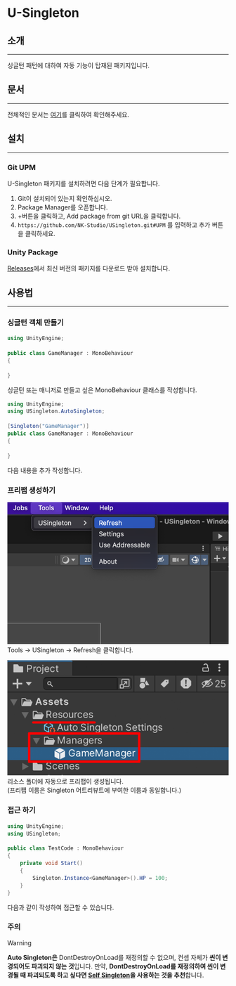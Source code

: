 # U-Singleton
## 소개
- - -
싱글턴 패턴에 대하여 자동 기능이 탑재된 패키지입니다.

## 문서
- - -
전체적인 문서는 [여기](https://nk-studio.github.io/USingleton/manual/index.html)를 클릭하여 확인해주세요.

## 설치
- - -
### Git UPM
U-Singleton 패키지를 설치하려면 다음 단계가 필요합니다.
1. Git이 설치되어 있는지 확인하십시오.
2. Package Manager를 오픈합니다.
3. +버튼을 클릭하고, Add package from git URL을 클릭합니다.
4. `https://github.com/NK-Studio/USingleton.git#UPM` 를 입력하고 추가 버튼을 클릭하세요.
   
### Unity Package
[Releases](https://github.com/NK-Studio/USingleton/releases)에서 최신 버전의 패키지를 다운로드 받아 설치합니다.
## 사용법

---
### 싱글턴 객체 만들기
```csharp
using UnityEngine;

public class GameManager : MonoBehaviour
{

}
```
싱글턴 또는 매니저로 만들고 싶은 MonoBehaviour 클래스를 작성합니다.  
```csharp
using UnityEngine;
using USingleton.AutoSingleton;

[Singleton("GameManager")]
public class GameManager : MonoBehaviour
{

}
``` 
다음 내용을 추가 작성합니다.
### 프리팹 생성하기
![Image01](Images/Image01.png)
Tools -> USingleton -> Refresh을 클릭합니다.

![Image02.png](Images/Image02.png)  
리소스 폴더에 자동으로 프리팹이 생성됩니다.  
(프리팹 이름은 Singleton 어트리뷰트에 부여한 이름과 동일합니다.)

### 접근 하기
```csharp
using UnityEngine;
using USingleton;

public class TestCode : MonoBehaviour
{
    private void Start()
    {
        Singleton.Instance<GameManager>().HP = 100;
    }
}
```

다음과 같이 작성하여 접근할 수 있습니다.

### 주의
> [!WARNING]
> **Auto Singleton은** DontDestroyOnLoad를 재정의할 수 없으며, 컨셉 자체가 **씬이 변경되어도 파괴되지 않는 것**입니다.
> 만약, **DontDestroyOnLoad를 재정의하여 씬이 변경될 때 파괴되도록 하고 싶다면 <u>Self Singleton</u>을 사용하는 것을 추천**합니다.